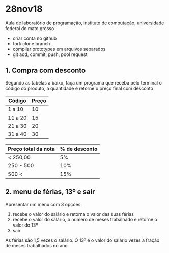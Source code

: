 # 28nov18

Aula de laboratório de programação, instituto de computação, universidade
federal do mato grosso
- criar conta no github
- fork clone branch
- compilar prototypes em arquivos separados
- git add, commit, push, pool request

## 1. Compra com desconto
Segundo as tabelas a baixo, faça um programa que receba pelo terminal o
código do produto, a quantidade e retorne o preço final com desconto

| Código | Preço |
| --- | --- |
| 1 a 10 | 10|
| 11 a 20 | 15 |
| 21 a 30 | 20 |
| 31 a 40 | 30 |


| Preço total da nota | % de desconto |
| --- | --- |
| < 250,00 | 5% |
| 250 - 500 | 10% |
| 500 < | 15% |

## 2. menu de férias, 13º e sair
Apresentar um menu com 3 opções:
1. recebe o valor do salário e retorna o valor das suas férias
2. recebe o valor do salário, o número de meses trabalhado e retorne o valor do 13º
3. sair

As férias são 1,5 vezes o salário. O 13º é o valor do salário vezes a fração de meses trabalhados no ano
